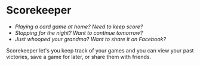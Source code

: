 Scorekeeper
===========

* *Playing a card game at home? Need to keep score?*
* *Stopping for the night? Want to continue tomorrow?*
* *Just whooped your grandma? Want to share it on Facebook?*

Scorekeeper let's you keep track of your games and you can
view your past victories, save a game for later, or share
them with friends.
